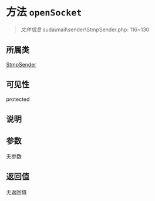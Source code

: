 # 方法 `openSocket`

> *文件信息* suda\mail\sender\StmpSender.php: 116~130

## 所属类 

[StmpSender](../StmpSender.md)

## 可见性

protected

## 说明



## 参数


无参数


## 返回值

无返回值
